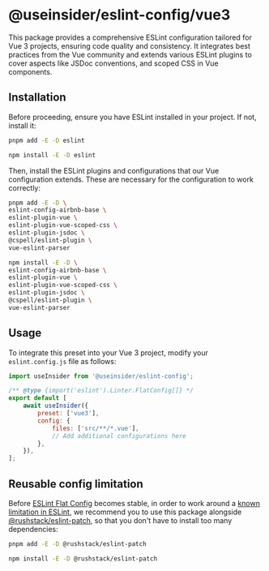 # @useinsider/eslint-config/vue3

This package provides a comprehensive ESLint configuration tailored for Vue 3
projects, ensuring code quality and consistency. It integrates best practices
from the Vue community and extends various ESLint plugins to cover aspects like
JSDoc conventions, and scoped CSS in Vue components.

## Installation

Before proceeding, ensure you have ESLint installed in your project.
If not, install it:

```bash
pnpm add -E -D eslint
```

```bash
npm install -E -D eslint
```

Then, install the ESLint plugins and configurations that our Vue configuration
extends. These are necessary for the configuration to work correctly:

```bash
pnpm add -E -D \
eslint-config-airbnb-base \
eslint-plugin-vue \
eslint-plugin-vue-scoped-css \
eslint-plugin-jsdoc \
@cspell/eslint-plugin \
vue-eslint-parser
```

```bash
npm install -E -D \
eslint-config-airbnb-base \
eslint-plugin-vue \
eslint-plugin-vue-scoped-css \
eslint-plugin-jsdoc \
@cspell/eslint-plugin \
vue-eslint-parser
```

## Usage

To integrate this preset into your Vue 3 project, modify your `eslint.config.js`
file as follows:

```js
import useInsider from '@useinsider/eslint-config';

/** @type {import('eslint').Linter.FlatConfig[]} */
export default [
    await useInsider({
        preset: ['vue3'],
        config: {
            files: ['src/**/*.vue'],
            // Add additional configurations here
        },
    }),
];
```

## Reusable config limitation

Before [ESLint Flat Config] becomes stable, in order to work around a
[known limitation in ESLint], we recommend you to use this package alongside
[@rushstack/eslint-patch], so that you don't have to install too many
dependencies:

```bash
pnpm add -E -D @rushstack/eslint-patch
```
```bash
npm install -E -D @rushstack/eslint-patch
```

[ESLint Flat Config]: https://eslint.org/docs/latest/use/configure/configuration-files-new
[known limitation in ESLint]: https://github.com/eslint/eslint/issues/3458
[@rushstack/eslint-patch]: https://www.npmjs.com/package/@rushstack/eslint-patch
